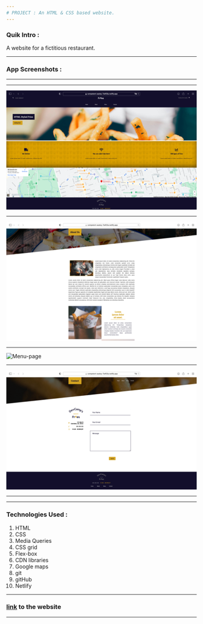 ```yaml
---
# PROJECT : An HTML & CSS based website.
---
```


### Quik Intro :

A website for a fictitious restaurant.

---

### App Screenshots :

---

---

![Home-page](images/readme/home.png)

---

![About-page](images/readme/about.png)

---

![Menu-page](images/readme/manu.png)

---

![Contact-page](images/readme/contact.png)

---

---

### Technologies Used :

1. HTML
2. CSS
3. Media Queries
4. CSS grid
5. Flex-box
6. CDN libraries
7. Google maps
8. git
9. gitHub
10. Netlify

---

### [link](https://competent-easley-7a403a.netlify.app) to the website

---
